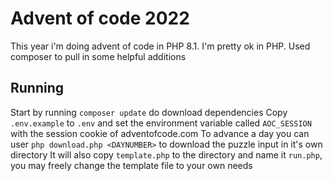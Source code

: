 # Advent of code 2022
This year i'm doing advent of code in PHP 8.1. I'm pretty ok in PHP.
Used composer to pull in some helpful additions

## Running
Start by running `composer update` do download dependencies
Copy `.env.example` to `.env` and set the environment variable called `AOC_SESSION` with the session cookie of adventofcode.com
To advance a day you can user `php download.php <DAYNUMBER>` to download the puzzle input in it's own directory
It will also copy `template.php` to the directory and name it `run.php`, you may freely change the template file to your own needs 
